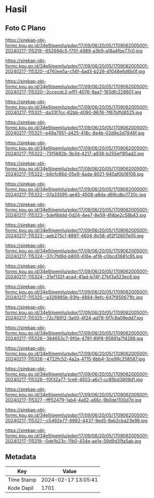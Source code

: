 # Hasil

## Foto C Plano

https://sirekap-obj-formc.kpu.go.id/34e9/pemilu/pdpr/17/09/06/20/05/1709062005001-20240217-115319--652694c5-f751-4989-a3b9-a18a4fbe77c0.jpg

https://sirekap-obj-formc.kpu.go.id/34e9/pemilu/pdpr/17/09/06/20/05/1709062005001-20240217-115320--d760ee5a-c56f-4ad3-b226-d1048e6d6b0f.jpg

https://sirekap-obj-formc.kpu.go.id/34e9/pemilu/pdpr/17/09/06/20/05/1709062005001-20240217-115320--2ccecdc2-e1f1-4076-9aa7-193dfc228601.jpg

https://sirekap-obj-formc.kpu.go.id/34e9/pemilu/pdpr/17/09/06/20/05/1709062005001-20240217-115321--da33f7cc-62bb-4090-8678-7f67bffd8525.jpg

https://sirekap-obj-formc.kpu.go.id/34e9/pemilu/pdpr/17/09/06/20/05/1709062005001-20240217-115321--e49a7951-d425-418c-8e4b-02d9e2d7846f.jpg

https://sirekap-obj-formc.kpu.go.id/34e9/pemilu/pdpr/17/09/06/20/05/1709062005001-20240217-115322--73f5682b-3b3d-4217-a938-b255ef185ad2.jpg

https://sirekap-obj-formc.kpu.go.id/34e9/pemilu/pdpr/17/09/06/20/05/1709062005001-20240217-115322--b9cfc86d-05e9-4ada-8021-940af0b16108.jpg

https://sirekap-obj-formc.kpu.go.id/34e9/pemilu/pdpr/17/09/06/20/05/1709062005001-20240217-115322--07a33595-ae45-4509-a8da-d69cdbc1720c.jpg

https://sirekap-obj-formc.kpu.go.id/34e9/pemilu/pdpr/17/09/06/20/05/1709062005001-20240217-115323--5def8ddd-0d24-4ee7-8e59-4f4be2c58b43.jpg

https://sirekap-obj-formc.kpu.go.id/34e9/pemilu/pdpr/17/09/06/20/05/1709062005001-20240217-115323--aeb275c1-8897-4604-8c58-d12f12607e05.jpg

https://sirekap-obj-formc.kpu.go.id/34e9/pemilu/pdpr/17/09/06/20/05/1709062005001-20240217-115324--37c7fd9d-b800-416e-af18-c0bcd3681c95.jpg

https://sirekap-obj-formc.kpu.go.id/34e9/pemilu/pdpr/17/09/06/20/05/1709062005001-20240217-115324--31ef132f-aca4-41ad-b74f-27bf3a523ec6.jpg

https://sirekap-obj-formc.kpu.go.id/34e9/pemilu/pdpr/17/09/06/20/05/1709062005001-20240217-115325--a326985b-93fe-4884-9efc-647f950671fc.jpg

https://sirekap-obj-formc.kpu.go.id/34e9/pemilu/pdpr/17/09/06/20/05/1709062005001-20240217-115325--72c78912-3a00-4f24-ad78-5f7c8a09edd7.jpg

https://sirekap-obj-formc.kpu.go.id/34e9/pemilu/pdpr/17/09/06/20/05/1709062005001-20240217-115326--384653c7-9f0e-4781-89f8-95891a7f4288.jpg

https://sirekap-obj-formc.kpu.go.id/34e9/pemilu/pdpr/17/09/06/20/05/1709062005001-20240217-115326--4722fc52-4a2a-4715-8bb4-3ce99c258587.jpg

https://sirekap-obj-formc.kpu.go.id/34e9/pemilu/pdpr/17/09/06/20/05/1709062005001-20240217-115326--f0f32a77-1ce6-4503-a6c1-cc85bd3909d1.jpg

https://sirekap-obj-formc.kpu.go.id/34e9/pemilu/pdpr/17/09/06/20/05/1709062005001-20240217-115327--fff52479-1ab4-4a62-a66c-9b0de1100d7d.jpg

https://sirekap-obj-formc.kpu.go.id/34e9/pemilu/pdpr/17/09/06/20/05/1709062005001-20240217-115327--c5462e77-6982-4437-9ed5-8ab2cba23e98.jpg

https://sirekap-obj-formc.kpu.go.id/34e9/pemilu/pdpr/17/09/06/20/05/1709062005001-20240217-115319--0de1b23c-11b0-434e-ae1e-59d9d31fa5ab.jpg


## Metadata

| Key        | Value               |
| ---------- | ------------------- |
| Time Stamp | 2024-02-17 13:05:41 |
| Kode Dapil | 1701                |



